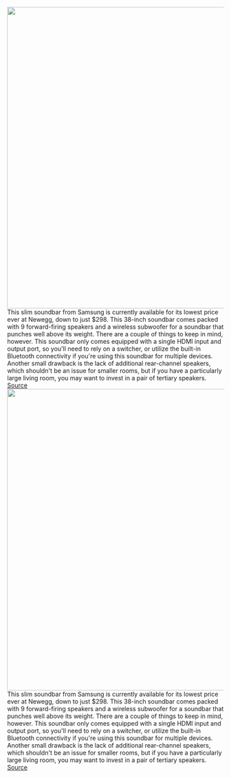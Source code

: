 <img src='https://cdn.vox-cdn.com/thumbor/NgL2VdVT5fz4fgy98hdisGgIYOc=/0x0:1280x960/1200x800/filters:focal(538x378:742x582)/cdn.vox-cdn.com/uploads/chorus_image/image/70003345/86_508_325_S08.0.jpg' width='700px' /><br/>
This slim soundbar from Samsung is currently available for its lowest price ever at Newegg, down to just $298. This 38-inch soundbar comes packed with 9 forward-firing speakers and a wireless subwoofer for a soundbar that punches well above its weight. There are a couple of things to keep in mind, however. This soundbar only comes equipped with a single HDMI input and output port, so you'll need to rely on a switcher, or utilize the built-in Bluetooth connectivity if you're using this soundbar for multiple devices. Another small drawback is the lack of additional rear-channel speakers, which shouldn't be an issue for smaller rooms, but if you have a particularly large living room, you may want to invest in a pair of tertiary speakers.
<a href='https://www.theverge.com/good-deals/2021/10/16/22728510/samsung-soundbar-acer-monitor-echo-buds-galaxy-book-deal-sale'> Source <a/><img src='https://cdn.vox-cdn.com/thumbor/NgL2VdVT5fz4fgy98hdisGgIYOc=/0x0:1280x960/1200x800/filters:focal(538x378:742x582)/cdn.vox-cdn.com/uploads/chorus_image/image/70003345/86_508_325_S08.0.jpg' width='700px' /><br/>
This slim soundbar from Samsung is currently available for its lowest price ever at Newegg, down to just $298. This 38-inch soundbar comes packed with 9 forward-firing speakers and a wireless subwoofer for a soundbar that punches well above its weight. There are a couple of things to keep in mind, however. This soundbar only comes equipped with a single HDMI input and output port, so you'll need to rely on a switcher, or utilize the built-in Bluetooth connectivity if you're using this soundbar for multiple devices. Another small drawback is the lack of additional rear-channel speakers, which shouldn't be an issue for smaller rooms, but if you have a particularly large living room, you may want to invest in a pair of tertiary speakers.
<a href='https://www.theverge.com/good-deals/2021/10/16/22728510/samsung-soundbar-acer-monitor-echo-buds-galaxy-book-deal-sale'> Source <a/>